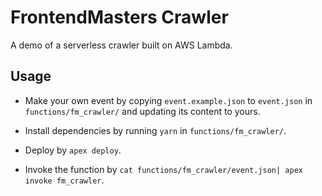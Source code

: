 # FrontendMasters Crawler

A demo of a serverless crawler built on AWS Lambda.

## Usage
- Make your own event by copying `event.example.json` to `event.json` in `functions/fm_crawler/` and updating its content to yours.

- Install dependencies by running `yarn` in `functions/fm_crawler/`.

- Deploy by `apex deploy`.

- Invoke the function by `cat functions/fm_crawler/event.json| apex invoke fm_crawler`.
